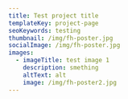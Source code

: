 ```yaml
---
title: Test project title
templateKey: project-page
seoKeywords: testing
thumbnail: /img/fh-poster.jpg
socialImage: /img/fh-poster.jpg
images:
  - imageTitle: test image 1
    description: smething
    altText: alt
    image: /img/fh-poster2.jpg
---
```

